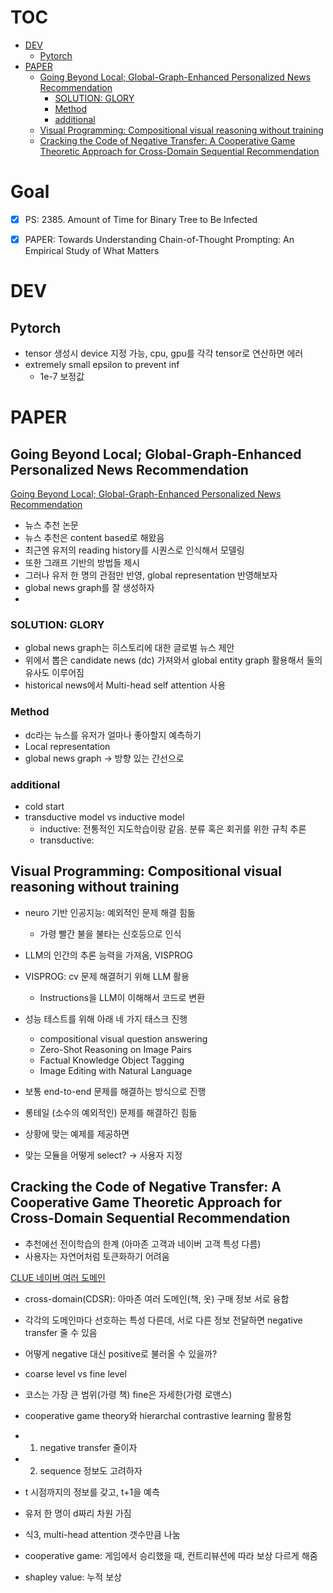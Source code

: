 # TOC
- [DEV](#dev)
  * [Pytorch](#pytorch)
- [PAPER](#paper)
  * [Going Beyond Local; Global-Graph-Enhanced Personalized News Recommendation](#going-beyond-local--global-graph-enhanced-personalized-news-recommendation)
    + [SOLUTION: GLORY](#solution--glory)
    + [Method](#method)
    + [additional](#additional)
  * [Visual Programming: Compositional visual reasoning without training](#visual-programming--compositional-visual-reasoning-without-training)
  * [Cracking the Code of Negative Transfer: A Cooperative Game Theoretic Approach for Cross-Domain Sequential Recommendation](#cracking-the-code-of-negative-transfer--a-cooperative-game-theoretic-approach-for-cross-domain-sequential-recommendation)


# Goal

- [x] PS: 2385. Amount of Time for Binary Tree to Be Infected
- [x] PAPER: Towards Understanding Chain-of-Thought Prompting: An Empirical Study of What Matters	


# DEV

## Pytorch
- tensor 생성시 device 지정 가능, cpu, gpu를 각각 tensor로 연산하면 에러
- extremely small epsilon to prevent inf
    - 1e-7 보정값


# PAPER
## Going Beyond Local; Global-Graph-Enhanced Personalized News Recommendation
[Going Beyond Local; Global-Graph-Enhanced Personalized News Recommendation](https://arxiv.org/pdf/2307.06576.pdf)
- 뉴스 추천 논문
- 뉴스 추천은 content based로 해왔음
- 최근엔 유저의 reading history를 시퀀스로 인식해서 모델링
- 또한 그래프 기반의 방법들 제시
- 그러나 유저 한 명의 관점만 반영, global representation 반영해보자
- global news graph를 잘 생성하자
-

### SOLUTION: GLORY
- global news graph는 히스토리에 대한 글로벌 뉴스 제안
- 위에서 뽑은 candidate news (dc) 가져와서 global entity graph 활용해서 둘의 유사도 이루어짐
- historical news에서 Multi-head self attention 사용

### Method
- dc라는 뉴스를 유저가 얼마나 좋아할지 예측하기
- Local representation
- global news graph -> 방향 있는 간선으로

### additional
- cold start
- transductive model vs inductive model
    - inductive: 전통적인 지도학습이랑 같음. 분류 혹은 회귀를 위한 규칙 추론
    - transductive: 

## Visual Programming: Compositional visual reasoning without training

- neuro 기반 인공지능: 예외적인 문제 해결 힘듦 
    - 가령 빨간 불을 불타는 신호등으로 인식
- LLM의 인간의 추론 능력을 가져옴, VISPROG
- VISPROG: cv 문제 해결허기 위해 LLM 활용
    - Instructions을 LLM이 이해해서 코드로 변환

- 성능 테스트를 위해 아래 네 가지 태스크 진행
    - compositional visual question answering
    - Zero-Shot Reasoning on Image Pairs
    - Factual Knowledge Object Tagging
    - Image Editing with Natural Language
- 보통 end-to-end 문제를 해결하는 방식으로 진행
- 롱테일 (소수의 예외적인) 문제를 해결하긴 힘듦
- 상황에 맞는 예제를 제공하면 
- 맞는 모듈을 어떻게 select? -> 사용자 지정

## Cracking the Code of Negative Transfer: A Cooperative Game Theoretic Approach for Cross-Domain Sequential Recommendation

- 추천에선 전이학습의 한계 (아마존 고객과 네이버 고객 특성 다름)
- 사용자는 자연어처럼 토큰화하기 어려움

[CLUE 네이버 여러 도메인](https://arxiv.org/pdf/2111.11294.pdf)

- cross-domain(CDSR): 아마존 여러 도메인(책, 옷) 구매 정보 서로 융합
- 각각의 도메인마다 선호하는 특성 다른데, 서로 다른 정보 전달하면 negative transfer 줄 수 있음
- 어떻게 negative 대신 positive로 불러올 수 있을까?

- coarse level vs fine level
- 코스는 가장 큰 범위(가령 책) fine은 자세한(가령 로맨스)
- cooperative game theory와 hierarchal contrastive learning 활용함


- 1. negative transfer 줄이자
- 2. sequence 정보도 고려하자
- t 시점까지의 정보를 갖고, t+1을 예측
- 유저 한 명이 d짜리 차원 가짐
- 식3, multi-head attention 갯수만큼 나눔
- cooperative game: 게임에서 승리했을 때, 컨트리뷰션에 따라 보상 다르게 해줌
- shapley value: 누적 보상

